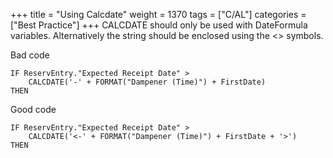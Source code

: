 +++
title = "Using Calcdate"
weight = 1370
tags = ["C/AL"]
categories = ["Best Practice"]
+++
CALCDATE should only be used with DateFormula variables. Alternatively the string should be enclosed using the <> symbols.

Bad code

    IF ReservEntry."Expected Receipt Date" >
        CALCDATE('-' + FORMAT("Dampener (Time)") + FirstDate)
    THEN

Good code

    IF ReservEntry."Expected Receipt Date" >  
        CALCDATE('<-' + FORMAT("Dampener (Time)") + FirstDate + '>')  
    THEN

